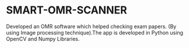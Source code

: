 # SMART-OMR-SCANNER
Developed an OMR software which helped checking exam papers. (By using Image processing technique).The app is developed in Python using OpenCV and Numpy Libraries.
